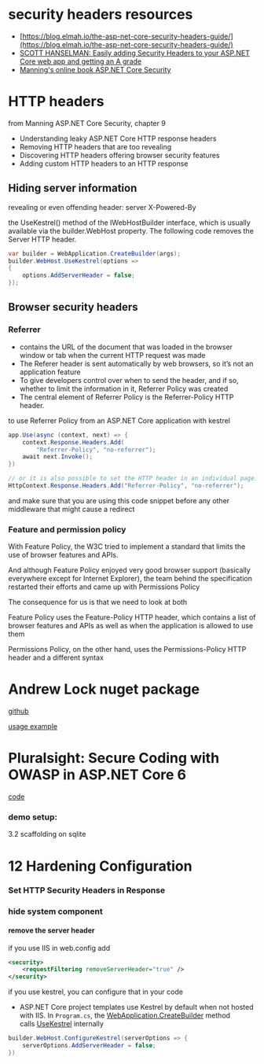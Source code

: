 # security headers resources
* [https://blog.elmah.io/the-asp-net-core-security-headers-guide/](https://blog.elmah.io/the-asp-net-core-security-headers-guide/)
* [SCOTT HANSELMAN: Easily adding Security Headers to your ASP.NET Core web app and getting an A grade](https://www.hanselman.com/blog/easily-adding-security-headers-to-your-aspnet-core-web-app-and-getting-an-a-grade)
* [Manning's online book ASP.NET Core Security](https://livebook.manning.com/book/asp.net-core-security/chapter-9/v-11/)



# HTTP headers
from Manning ASP.NET Core Security, chapter 9

* Understanding leaky ASP.NET Core HTTP response headers
* Removing HTTP headers that are too revealing
* Discovering HTTP headers offering browser security features
* Adding custom HTTP headers to an HTTP response

## Hiding server information
revealing or even offending header:
server
X-Powered-By

the UseKestrel() method of the IWebHostBuilder interface, which is usually available via the builder.WebHost property. The following code removes the Server HTTP header.

```c#
var builder = WebApplication.CreateBuilder(args);
builder.WebHost.UseKestrel(options =>
{
	options.AddServerHeader = false;
});
```
 
## Browser security headers
### Referrer
* contains the URL of the document that was loaded in the browser window or tab when the current HTTP request was made 
* The Referer header is sent automatically by web browsers, so it’s not an application feature
* To give developers control over when to send the header, and if so, whether to limit the information in it, Referrer Policy was created
* The central element of Referrer Policy is the Referrer-Policy HTTP header.

to use Referrer Policy from an ASP.NET Core application with kestrel
```c#
app.Use(async (context, next) => {
	context.Response.Headers.Add(             
        "Referrer-Policy", "no-referrer");
    await next.Invoke();
})

// or it is also possible to set the HTTP header in an individual page:
HttpContext.Response.Headers.Add("Referrer-Policy", "no-referrer");

```
and make sure that you are using this code snippet before any other middleware that might cause a redirect

### Feature and permission policy

With Feature Policy, the W3C tried to implement a standard that limits the use of browser features and APIs. 

And although Feature Policy enjoyed very good browser support (basically everywhere except for Internet Explorer), the team behind the specification restarted their efforts and came up with Permissions Policy

The consequence for us is that we need to look at both

Feature Policy uses the Feature-Policy HTTP header, which contains a list of browser features and APIs as well as when the application is allowed to use them

Permissions Policy, on the other hand, uses the Permissions-Policy HTTP header and a different syntax


# Andrew Lock nuget package
[github](https://github.com/andrewlock/NetEscapades.AspNetCore.SecurityHeaders)

[usage example](https://damienbod.com/2021/08/30/improving-application-security-in-an-asp-net-core-api-using-http-headers-part-3/)



# Pluralsight: Secure Coding with OWASP in ASP.NET Core 6
[code](https://github.com/gavin-jl-ps/Secure-Coding-with-OWASP-in-ASP.NET-Core-6)

### demo setup:
3.2
scaffolding on sqlite


# 12 Hardening Configuration

### Set HTTP Security Headers in Response

### hide system component
#### remove the server header
if you use IIS in web.config add 

```xml
<security>
	<requestFiltering removeServerHeader="true" />
</security>
```

if you use kestrel, you can configure that in your code
- ASP.NET Core project templates use Kestrel by default when not hosted with IIS. In `Program.cs`, the [WebApplication.CreateBuilder](https://learn.microsoft.com/en-us/dotnet/api/microsoft.aspnetcore.builder.webapplication.createbuilder) method calls [UseKestrel](https://learn.microsoft.com/en-us/dotnet/api/microsoft.aspnetcore.hosting.webhostbuilderkestrelextensions.usekestrel) internally

```c#
builder.WebHost.ConfigureKestrel(serverOptions => {
	serverOptions.AddServerHeader = false;
})
```